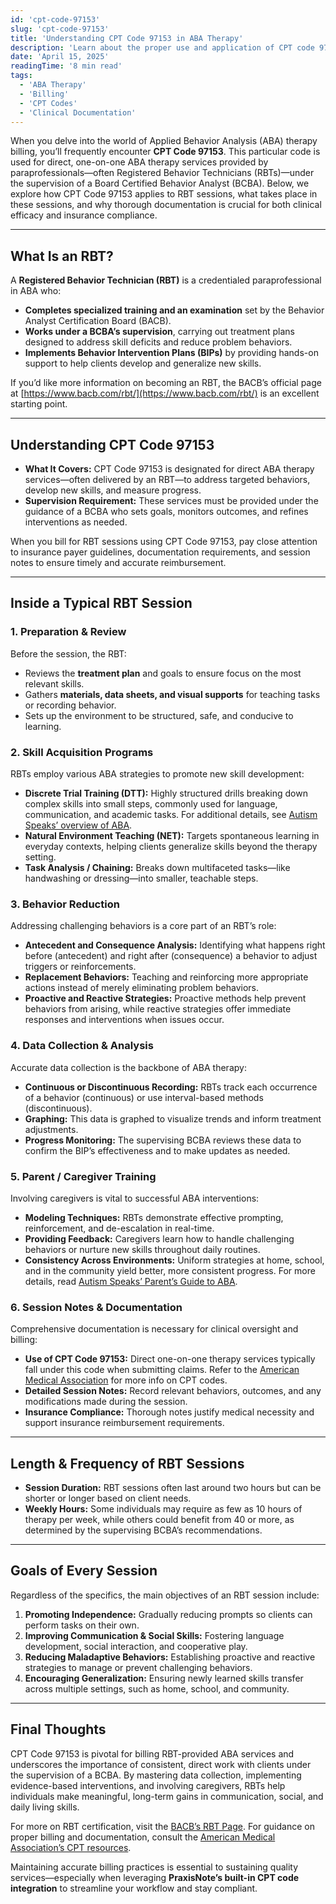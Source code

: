 ```yaml
---
id: 'cpt-code-97153'
slug: 'cpt-code-97153'
title: 'Understanding CPT Code 97153 in ABA Therapy'
description: 'Learn about the proper use and application of CPT code 97153 for billing ABA therapy services.'
date: 'April 15, 2025'
readingTime: '8 min read'
tags:
  - 'ABA Therapy'
  - 'Billing'
  - 'CPT Codes'
  - 'Clinical Documentation'
---
```


When you delve into the world of Applied Behavior Analysis (ABA) therapy billing, you’ll frequently encounter **CPT Code 97153**. This particular code is used for direct, one-on-one ABA therapy services provided by paraprofessionals—often Registered Behavior Technicians (RBTs)—under the supervision of a Board Certified Behavior Analyst (BCBA). Below, we explore how CPT Code 97153 applies to RBT sessions, what takes place in these sessions, and why thorough documentation is crucial for both clinical efficacy and insurance compliance.

---

## What Is an RBT?

A **Registered Behavior Technician (RBT)** is a credentialed paraprofessional in ABA who:

- **Completes specialized training and an examination** set by the Behavior Analyst Certification Board (BACB).
- **Works under a BCBA’s supervision**, carrying out treatment plans designed to address skill deficits and reduce problem behaviors.
- **Implements Behavior Intervention Plans (BIPs)** by providing hands-on support to help clients develop and generalize new skills.

If you’d like more information on becoming an RBT, the BACB’s official page at [https://www.bacb.com/rbt/](https://www.bacb.com/rbt/) is an excellent starting point.

---

## Understanding CPT Code 97153

- **What It Covers:** CPT Code 97153 is designated for direct ABA therapy services—often delivered by an RBT—to address targeted behaviors, develop new skills, and measure progress.
- **Supervision Requirement:** These services must be provided under the guidance of a BCBA who sets goals, monitors outcomes, and refines interventions as needed.

When you bill for RBT sessions using CPT Code 97153, pay close attention to insurance payer guidelines, documentation requirements, and session notes to ensure timely and accurate reimbursement.

---

## Inside a Typical RBT Session

### 1. Preparation & Review

Before the session, the RBT:

- Reviews the **treatment plan** and goals to ensure focus on the most relevant skills.
- Gathers **materials, data sheets, and visual supports** for teaching tasks or recording behavior.
- Sets up the environment to be structured, safe, and conducive to learning.

### 2. Skill Acquisition Programs

RBTs employ various ABA strategies to promote new skill development:

- **Discrete Trial Training (DTT):** Highly structured drills breaking down complex skills into small steps, commonly used for language, communication, and academic tasks. For additional details, see [Autism Speaks’ overview of ABA](https://www.autismspeaks.org/applied-behavior-analysis).
- **Natural Environment Teaching (NET):** Targets spontaneous learning in everyday contexts, helping clients generalize skills beyond the therapy setting.
- **Task Analysis / Chaining:** Breaks down multifaceted tasks—like handwashing or dressing—into smaller, teachable steps.

### 3. Behavior Reduction

Addressing challenging behaviors is a core part of an RBT’s role:

- **Antecedent and Consequence Analysis:** Identifying what happens right before (antecedent) and right after (consequence) a behavior to adjust triggers or reinforcements.
- **Replacement Behaviors:** Teaching and reinforcing more appropriate actions instead of merely eliminating problem behaviors.
- **Proactive and Reactive Strategies:** Proactive methods help prevent behaviors from arising, while reactive strategies offer immediate responses and interventions when issues occur.

### 4. Data Collection & Analysis

Accurate data collection is the backbone of ABA therapy:

- **Continuous or Discontinuous Recording:** RBTs track each occurrence of a behavior (continuous) or use interval-based methods (discontinuous).
- **Graphing:** This data is graphed to visualize trends and inform treatment adjustments.
- **Progress Monitoring:** The supervising BCBA reviews these data to confirm the BIP’s effectiveness and to make updates as needed.

### 5. Parent / Caregiver Training

Involving caregivers is vital to successful ABA interventions:

- **Modeling Techniques:** RBTs demonstrate effective prompting, reinforcement, and de-escalation in real-time.
- **Providing Feedback:** Caregivers learn how to handle challenging behaviors or nurture new skills throughout daily routines.
- **Consistency Across Environments:** Uniform strategies at home, school, and in the community yield better, more consistent progress. For more details, read [Autism Speaks’ Parent’s Guide to ABA](https://www.autismspeaks.org/applied-behavior-analysis).

### 6. Session Notes & Documentation

Comprehensive documentation is necessary for clinical oversight and billing:

- **Use of CPT Code 97153:** Direct one-on-one therapy services typically fall under this code when submitting claims. Refer to the [American Medical Association](https://www.ama-assn.org/practice-management/cpt) for more info on CPT codes.
- **Detailed Session Notes:** Record relevant behaviors, outcomes, and any modifications made during the session.
- **Insurance Compliance:** Thorough notes justify medical necessity and support insurance reimbursement requirements.

---

## Length & Frequency of RBT Sessions

- **Session Duration:** RBT sessions often last around two hours but can be shorter or longer based on client needs.
- **Weekly Hours:** Some individuals may require as few as 10 hours of therapy per week, while others could benefit from 40 or more, as determined by the supervising BCBA’s recommendations.

---

## Goals of Every Session

Regardless of the specifics, the main objectives of an RBT session include:

1. **Promoting Independence:** Gradually reducing prompts so clients can perform tasks on their own.
2. **Improving Communication & Social Skills:** Fostering language development, social interaction, and cooperative play.
3. **Reducing Maladaptive Behaviors:** Establishing proactive and reactive strategies to manage or prevent challenging behaviors.
4. **Encouraging Generalization:** Ensuring newly learned skills transfer across multiple settings, such as home, school, and community.

---

## Final Thoughts

CPT Code 97153 is pivotal for billing RBT-provided ABA services and underscores the importance of consistent, direct work with clients under the supervision of a BCBA. By mastering data collection, implementing evidence-based interventions, and involving caregivers, RBTs help individuals make meaningful, long-term gains in communication, social, and daily living skills.

For more on RBT certification, visit the [BACB’s RBT Page](https://www.bacb.com/rbt/). For guidance on proper billing and documentation, consult the [American Medical Association’s CPT resources](https://www.ama-assn.org/practice-management/cpt).

Maintaining accurate billing practices is essential to sustaining quality services—especially when leveraging **PraxisNote’s built-in CPT code integration** to streamline your workflow and stay compliant.
